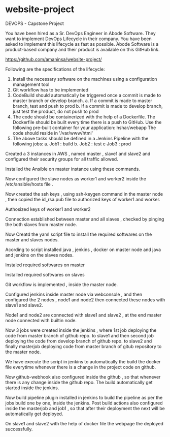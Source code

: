 # website-project
DEVOPS - Capstone Project

You have been hired as a Sr. DevOps Engineer in Abode Software. They want to
implement DevOps Lifecycle in their company. You have been asked to
implement this lifecycle as fast as possible. Abode Software is a product-based
company and their product is available on this GitHub link.

https://github.com/amaninsa/website-project/

Following are the specifications of the lifecycle:
1. Install the necessary software on the machines using a configuration
management tool
2. Git workflow has to be implemented
3. CodeBuild should automatically be triggered once a commit is made to
master branch or develop branch.
a. If a commit is made to master branch, test and push to prod
b. If a commit is made to develop branch, just test the product, do not
push to prod
4. The code should be containerized with the help of a Dockerfile. The
Dockerfile should be built every time there is a push to GitHub. Use the
following pre-built container for your application: hshar/webapp
The code should reside in '/var/www/html'
5. The above tasks should be defined in a Jenkins Pipeline with the following
jobs:
a. Job1 : build
b. Job2 : test
c  Job3 : prod

















Created a 3 instances in AWS , named master , slave1 and slave2 and configured their security groups for all traffic allowed.





Installed the Ansible on master instance using these commands.



Now configured the slave nodes as worker1 and worker2 inside the /etc/ansible/hosts file .









Now created the ssh keys , using ssh-keygen command in the master node , then copied the id_rsa.pub file to authorized keys of worker1 and worker.






























Authosized keys of worker1 and worker2














Connection established between master and all slaves , checked by pinging the both slaves from master node.




Now Creatd the yaml script file to install the required softwares on the master and slaves nodes.



Acording to script installed java , jenkins , docker on master node and java and jenkins on the slaves nodes.

Instaled required softwares on master 






























Installed required softwares on slaves














Git workflow is implemented , inside the master node.





Configured jenkins inside master node via webconsole , and then configured the 2 nodes , node1 and node2 then connected these nodes with slave1 and slave2.












Node1 and node2 are connected with slave1 and slave2 , at the end master node connected with builtin node.




Now 3 jobs were created inside the jenkins , where 1st job deploying the code from master branch of github repo. to slave1 and then second job deploying the code from develop branch of github repo. to slave2 and finally masterjob deploying code from master branch of  gitub repository to the master node.





We have execute the script in jenkins to automatically the build the docker file everytime whenever there is a change in the project code on github.






Now github-webhook also configured inside the github , so that whenever there is any change inside the github repo. The build automatically get started inside the jenkins.












Now build pipeline plugin installed in jenkins to build the pipeline as per the jobs build one by one, inside the jenkins.
Post build actions also configured inside the masterjob and job1 , so that after their deployment the next will be automatically get deployed.
















On slave1 and slave2 with the help of docker file the webpage the deployed successfully.









